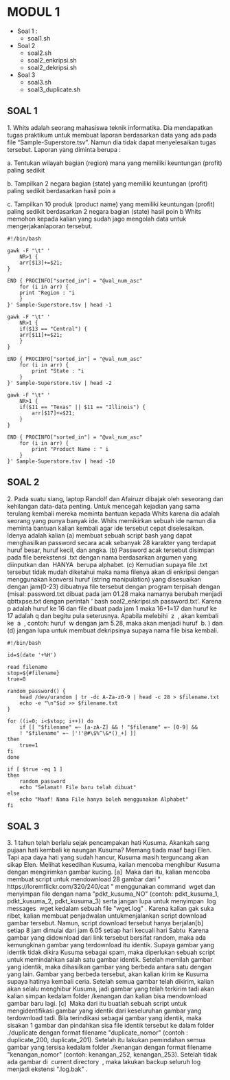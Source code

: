 # MODUL 1

 - Soal 1 :
	 * soal1.sh
 - Soal 2
	 * soal2.sh
	 * soal2_enkripsi.sh
	 * soal2_dekripsi.sh
 - Soal 3
	 * soal3.sh
	 * soal3_duplicate.sh

## SOAL 1
<justify>
1. Whits adalah seorang mahasiswa teknik informatika. Dia mendapatkan tugas praktikum
untuk membuat laporan berdasarkan data yang ada pada file “Sample-Superstore.tsv”.
Namun dia tidak dapat menyelesaikan tugas tersebut. Laporan yang diminta berupa :
<p></p>
a. Tentukan wilayah bagian (region) mana yang memiliki keuntungan (profit) paling sedikit

b. Tampilkan 2 negara bagian (state) yang memiliki keuntungan (profit) paling sedikit berdasarkan hasil poin a

c. Tampilkan 10 produk (product name) yang memiliki keuntungan (profit) paling sedikit berdasarkan 2 negara bagian (state) hasil poin b Whits memohon kepada kalian yang sudah jago mengolah data untuk mengerjakanlaporan tersebut.
</justify>

    #!/bin/bash

	gawk -F "\t" '
		NR>1 {
		arr[$13]+=$21;	
	}
	
	END { PROCINFO["sorted_in"] = "@val_num_asc"
		for (i in arr) {	
		print "Region : "i
		}
	}' Sample-Superstore.tsv | head -1
	
<p></p>

	gawk -F "\t" '
		NR>1 {
		if($13 == "Central") {	
		arr[$11]+=$21;
		}
	}

	END { PROCINFO["sorted_in"] = "@val_num_asc"
		for (i in arr) {
			print "State : "i
		}
	}' Sample-Superstore.tsv | head -2
<p></p>

	gawk -F "\t" '
		NR>1 {	
		if($11 == "Texas" || $11 == "Illinois") {
			arr[$17]+=$21;
		}
	}
	
	END { PROCINFO["sorted_in"] = "@val_num_asc"
		for (i in arr) {
			print "Product Name : " i
		}
	}' Sample-Superstore.tsv | head -10
 
## SOAL 2
<justify>
2. Pada suatu siang, laptop Randolf dan Afairuzr dibajak oleh seseorang dan kehilangan data-data penting. Untuk mencegah kejadian yang sama terulang kembali mereka meminta bantuan kepada Whits karena dia adalah seorang yang punya banyak ide. Whits memikirkan sebuah ide namun dia meminta bantuan kalian kembali agar ide tersebut cepat diselesaikan. Idenya adalah kalian (a) membuat sebuah script bash yang
dapat menghasilkan password secara acak sebanyak 28 karakter yang terdapat huruf besar, huruf kecil, dan angka. (b) Password acak tersebut disimpan pada file berekstensi .txt dengan nama berdasarkan argumen yang diinputkan dan ​ HANYA ​ berupa alphabet​. (c) Kemudian supaya file .txt tersebut tidak mudah diketahui maka nama filenya akan di enkripsi dengan menggunakan konversi huruf (string manipulation) yang disesuaikan dengan jam(0-23) dibuatnya file tersebut dengan program terpisah dengan (misal: password.txt dibuat pada jam 01.28 maka namanya berubah menjadi qbttxpse.txt dengan perintah ‘​ bash soal2_enkripsi.sh password.txt’. Karena p adalah huruf ke 16 dan
file dibuat pada jam 1 maka 16+1=17 dan huruf ke 17 adalah q dan begitu pula seterusnya. Apabila melebihi ​ z ​ , akan kembali ke ​ a ​ , contoh: huruf ​ w dengan jam 5.28, maka akan menjadi huruf ​ b.​ ) dan (d) jangan lupa untuk membuat dekripsinya supaya nama file bisa kembali.
</justify>
<p></p>

	#!/bin/bash
	
	id=$(date '+%H')
	
	read filename
	stop=${#filename}
	true=0

	random_password() {	
		head /dev/urandom | tr -dc A-Za-z0-9 | head -c 28 > $filename.txt
		echo -e "\n"$id >> $filename.txt
	}

	for ((i=0; i<$stop; i++)) do
		if [[ "$filename" =~ [a-zA-Z] && ! "$filename" =~ [0-9] && 
		! "$filename" =~ ['!'@#\$%^\&*()_+] ]]
	then
		true=1
	fi
	done

	if [ $true -eq 1 ]
	then
		random_password
		echo "Selamat! File baru telah dibuat"
	else
		echo "Maaf! Nama File hanya boleh menggunakan Alphabet"
	fi
<p></p>



## SOAL 3
<justify>
3. 1 tahun telah berlalu sejak pencampakan hati Kusuma. Akankah sang pujaan hati
kembali ke naungan Kusuma? Memang tiada maaf bagi Elen. Tapi apa daya hati yang
sudah hancur, Kusuma masih terguncang akan sikap Elen. Melihat kesedihan Kusuma,
kalian mencoba menghibur Kusuma dengan mengirimkan gambar kucing. [a] ​ Maka dari
itu, kalian mencoba membuat script untuk mendownload 28 gambar dari
"​ https://loremflickr.com/320/240/cat​ " menggunakan command ​ wget dan menyimpan file
dengan nama "pdkt_kusuma_NO" (contoh: pdkt_kusuma_1, pdkt_kusuma_2,
pdkt_kusuma_3) serta jangan lupa untuk menyimpan ​ log messages ​ wget kedalam
sebuah file "wget.log"​ . Karena kalian gak suka ribet, kalian membuat penjadwalan untukmenjalankan script download gambar tersebut. Namun, script download tersebut hanya
berjalan[b] ​ setiap 8 jam dimulai dari jam 6.05 setiap hari kecuali hari Sabtu ​ Karena
gambar yang didownload dari link tersebut bersifat random, maka ada kemungkinan
gambar yang terdownload itu identik. Supaya gambar yang identik tidak dikira Kusuma
sebagai spam, maka diperlukan sebuah script untuk memindahkan salah satu gambar
identik. Setelah memilah gambar yang identik, maka dihasilkan gambar yang berbeda
antara satu dengan yang lain. Gambar yang berbeda tersebut, akan kalian kirim ke
Kusuma supaya hatinya kembali ceria. Setelah semua gambar telah dikirim, kalian akan
selalu menghibur Kusuma, jadi gambar yang telah terkirim tadi akan kalian simpan
kedalam folder /kenangan dan kalian bisa mendownload gambar baru lagi. [c] ​ Maka dari
itu buatlah sebuah script untuk mengidentifikasi gambar yang identik dari keseluruhan
gambar yang terdownload tadi. Bila terindikasi sebagai gambar yang identik, maka
sisakan 1 gambar dan pindahkan sisa file identik tersebut ke dalam folder ./duplicate
dengan format filename "duplicate_nomor" (contoh : duplicate_200, duplicate_201).
Setelah itu lakukan pemindahan semua gambar yang tersisa kedalam folder ./kenangan
dengan format filename "kenangan_nomor" (contoh: kenangan_252, kenangan_253).
Setelah tidak ada gambar di ​ current directory ​ , maka lakukan backup seluruh log menjadi
ekstensi ".log.bak"​ .
</justify>


 

	 
<!--stackedit_data:
eyJoaXN0b3J5IjpbLTE4MTgwNDQ0MzksLTMyMDk4ODgxOCwyND
U3NTc5MzQsLTEzMTg3MjI3NTYsLTE1MDYyMDE2NzAsLTEyMDk3
MzcxMjgsLTE4Mjc4NDk5NDIsMTA4MDkyNjY3LDExNzg5MjI0OT
hdfQ==
-->